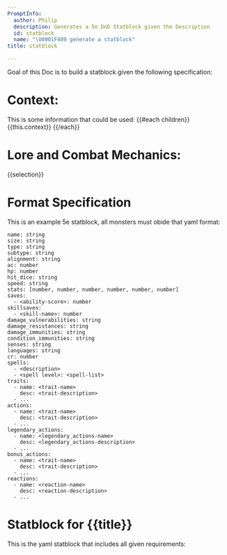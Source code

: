 ```yaml
---
PromptInfo:
  author: Philip
  description: Generates a 5e DnD Statblock given the Description
  id: statblock
  name: "\U0001F409 generate a statblock"
title: statblock

---
```



Goal of this Doc is to build a statblock given the following specification:

# Context: 
This is some information that could be used:
{{#each children}}
{{this.context}}
{{/each}}

# Lore and Combat Mechanics:
{{selection}}

# Format Specification
This is an example 5e statblock, all monsters must obide that yaml format:
```statblock
name: string
size: string
type: string
subtype: string
alignment: string
ac: number
hp: number
hit_dice: string
speed: string
stats: [number, number, number, number, number, number]
saves:
  - <ability-score>: number
skillsaves:
  - <skill-name>: number
damage_vulnerabilities: string
damage_resistances: string
damage_immunities: string
condition_immunities: string
senses: string
languages: string
cr: number
spells:
  - <description>
  - <spell level>: <spell-list>
traits:
  - name: <trait-name>
    desc: <trait-description>
  - ...
actions:
  - name: <trait-name>
    desc: <trait-description>
  - ...
legendary_actions:
  - name: <legendary_actions-name>
    desc: <legendary_actions-description>
  - ...
bonus_actions:
  - name: <trait-name>
    desc: <trait-description>
  - ...
reactions:
  - name: <reaction-name>
    desc: <reaction-description>
  - ...
```

# Statblock for {{title}} 
This is the yaml statblock that includes all given requirements:

